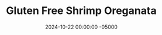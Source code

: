 ---
layout: post
title:  "Gluten Free Shrimp Oreganata"
date:   2024-10-22 00:00:00 -05000
categories: 
- Recipes
- Fish
permalink: /recipes/shrimp-oreganata
image: /assets/Food/Fish/Oreganata/oreganata-cover.jpg
ing: oreganata-ing
facts: oreganata-facts
section1: Breadcrumbs
start2: Frozen raw shrimp, peeled and deveined
section2: Shrimp
start3: 
section3: 
start4: 
section4: 
start5: 
section5: 
Prep: 15
Rest: 
Cook: 15
Source1: 
Source2: 
whisk: https://s.samsungfood.com/7OalJ
tags: 
- fish
- shrimp
- seafood
- sea food
- shellfish
- shell fish
- christmas
- oreganata
- oregano
- parsley
- gluten free
- basil
- oat flour
- oats
- parmesean cheese
- parmesan cheese
- flaxmeal
- ground flaxseed
- lemon
- extra virgin olive oil
Description: This shrimp oreganata utilizes a homemade breadcrumb mix made of oat flour, grated cheese, and ground flaxseeds. It's gluten free, delicious, and cheaper than store-bought GF breadcrumbs. This meal comes together very quickly, and is a great light and healthy meal that serves 4. Pair it with a side of roasted veggies, and you have a complete dish
Instructions: 
- Preheat your oven to 450F, and grease a 9x13" pan with a spray of oil<br><br>

- In a large mixing bowl, combine together the breadcrumb ingredients - oat flour, grated cheese, minced garlic, ground flax, parsley, oregano, basil, garlic powder, onion powder, black pepper, and salt. Set aside<br><br>
- <center><img src="/assets/Food/Fish/Oreganata/oreganata-bc.jpg" alt="" class="instruction-image"></center><br>

- Add the frozen shrimp to a large bowl, and let water run in the bowl for a few minutes until defrosted.  Peel off the shells and tails (if applicable), and pat dry<br><br>

- In a bowl, toss the shrimp with the balsamic vinegar, olive oil, lemon juice, and salt. Arrange in a single layer in your pan.  Spoon the breadcrumb mixture on top of the shrimp<br><br>
- <center><img src="/assets/Food/Fish/Oreganata/oreganata-bowl.jpg" alt="" class="half-page">&emsp;&emsp;<img src="/assets/Food/Fish/Oreganata/oreganata-raw.jpg" alt="" class="half-page"></center><br>

- Bake at 450F for 10 minutes, then broil for 2-3 minutes, or until the breadcrumbs are golden brown. Watch carefully while broiling; you don't want to burn it. Squeeze some lemon juice to taste on top<br><br>
- <center><img src="/assets/Food/Fish/Oreganata/oreganata-cooked.jpg" alt="" class="instruction-image"></center>
---